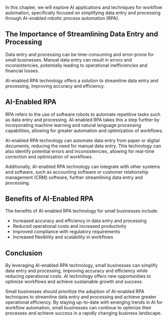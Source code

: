 
In this chapter, we will explore AI applications and techniques for workflow automation, specifically focused on simplifying data entry and processing through AI-enabled robotic process automation (RPA).

The Importance of Streamlining Data Entry and Processing
--------------------------------------------------------

Data entry and processing can be time-consuming and error-prone for small businesses. Manual data entry can result in errors and inconsistencies, potentially leading to operational inefficiencies and financial losses.

AI-enabled RPA technology offers a solution to streamline data entry and processing, improving accuracy and efficiency.

AI-Enabled RPA
--------------

RPA refers to the use of software robots to automate repetitive tasks such as data entry and processing. AI-enabled RPA takes this a step further by incorporating machine learning and natural language processing capabilities, allowing for greater automation and optimization of workflows.

AI-enabled RPA technology can automate data entry from paper or digital documents, reducing the need for manual data entry. This technology can also identify potential errors and inconsistencies, allowing for real-time correction and optimization of workflows.

Additionally, AI-enabled RPA technology can integrate with other systems and software, such as accounting software or customer relationship management (CRM) software, further streamlining data entry and processing.

Benefits of AI-Enabled RPA
--------------------------

The benefits of AI-enabled RPA technology for small businesses include:

* Increased accuracy and efficiency in data entry and processing
* Reduced operational costs and increased productivity
* Improved compliance with regulatory requirements
* Increased flexibility and scalability in workflows

Conclusion
----------

By leveraging AI-enabled RPA technology, small businesses can simplify data entry and processing, improving accuracy and efficiency while reducing operational costs. AI technology offers new opportunities to optimize workflows and achieve sustainable growth and success.

Small businesses should prioritize the adoption of AI-enabled RPA techniques to streamline data entry and processing and achieve greater operational efficiency. By staying up-to-date with emerging trends in AI for workflow automation, small businesses can continue to optimize their processes and achieve success in a rapidly changing business landscape.
